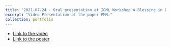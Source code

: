 ```yaml
---
title: "2021-07-24 - Oral presentation at ICML Workshop A Blessing in Disguise: The Prospects and Perils of Adversarial Machine Learning, for the paper Fast Minimum-norm Adversarial Attacks through Adaptive Norm Constraints"
excerpt: "Video Presentation of the paper FMN."
collection: portfolio
---
```


* [Link to the video](https://slideslive.com/38960366/fast-minimumnorm-fmn-adversarial-attacks-through-adaptive-norm-constraints?ref=speaker-80102-latest)
* [Link to the poster](http://maurapintor.github.io/files/2021_ICML-AML_FMN.pdf)


<div id="presentation-embed-38960366"></div>
<script src='https://slideslive.com/embed_presentation.js'></script>
<script>
    embed = new SlidesLiveEmbed('presentation-embed-38960366', {
        presentationId: '38960366',
        autoPlay: false,
        verticalEnabled: true
    });
</script>
      